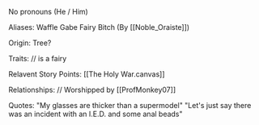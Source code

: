 No pronouns (He / Him)

Aliases:
 Waffle
 Gabe
 Fairy Bitch (By [[Noble_Oraiste]])
 
Origin: Tree?

Traits:
 // is a fairy

Relavent Story Points:
 [[The Holy War.canvas]]

Relationships:
 // Worshipped by [[ProfMonkey07]]

Quotes:
 "My glasses are thicker than a supermodel"
 "Let's just say there was an incident with an I.E.D. and some anal beads"